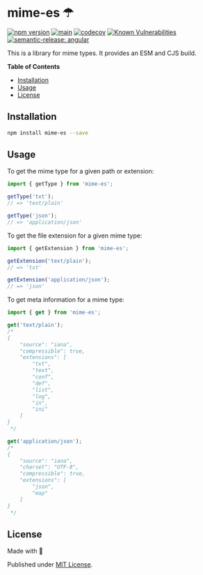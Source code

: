 # mime-es ☂

[![npm version](https://badge.fury.io/js/mime-es.svg)](https://badge.fury.io/js/mime-es)
[![main](https://github.com/tada5hi/mime-es/actions/workflows/main.yml/badge.svg)](https://github.com/tada5hi/mime-es/actions/workflows/main.yml)
[![codecov](https://codecov.io/gh/tada5hi/mime-es/branch/master/graph/badge.svg?token=80LA00PIGM)](https://codecov.io/gh/tada5hi/mime-es)
[![Known Vulnerabilities](https://snyk.io/test/github/Tada5hi/mime-es/badge.svg?targetFile=package.json)](https://snyk.io/test/github/Tada5hi/mime-es?targetFile=package.json)
[![semantic-release: angular](https://img.shields.io/badge/semantic--release-angular-e10079?logo=semantic-release)](https://github.com/semantic-release/semantic-release)

This is a library for mime types. It provides an ESM and CJS build.

**Table of Contents**

- [Installation](#installation)
- [Usage](#usage)
- [License](#license)

## Installation

```bash
npm install mime-es --save
```

## Usage

To get the mime type for a given path or extension:

```typescript
import { getType } from 'mime-es';

getType('txt');
// => 'text/plain'

getType('json');
// => 'application/json'
```

To get the file extension for a given mime type:

```typescript
import { getExtension } from 'mime-es';

getExtension('text/plain');
// => 'txt'

getExtension('application/json');
// => 'json'
```

To get meta information for a mime type:

```typescript
import { get } from 'mime-es';

get('text/plain');
/*
{
    "source": "iana",
    "compressible": true,
    "extensions": [
        "txt",
        "text",
        "conf",
        "def",
        "list",
        "log",
        "in",
        "ini"
    ]
}
 */

get('application/json');
/*
{
    "source": "iana",
    "charset": "UTF-8",
    "compressible": true,
    "extensions": [
        "json",
        "map"
    ]
}
 */
```

## License

Made with 💚

Published under [MIT License](./LICENSE).
